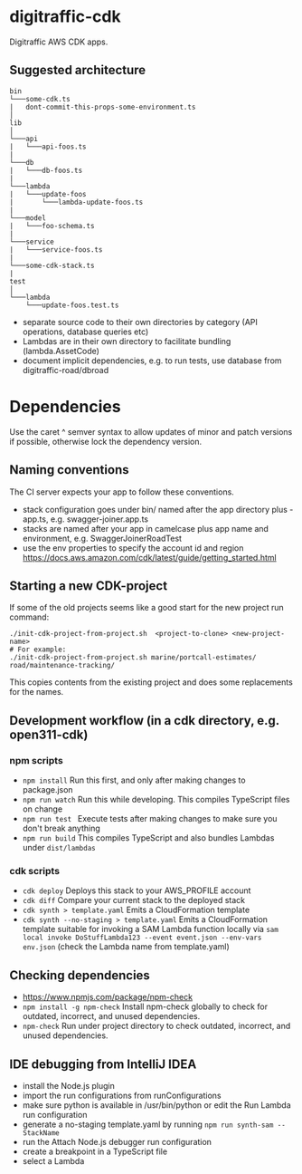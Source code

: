 # digitraffic-cdk

Digitraffic AWS CDK apps.

## Suggested architecture
```
bin
└───some-cdk.ts
|   dont-commit-this-props-some-environment.ts
│
lib
│
└───api
|   └───api-foos.ts
|
└───db
|   └───db-foos.ts
|
└───lambda
|   └───update-foos
|       └───lambda-update-foos.ts
|
└───model
|   └───foo-schema.ts
|
└───service
|   └───service-foos.ts
|
└───some-cdk-stack.ts
|
test
│
└───lambda
    └───update-foos.test.ts

```
- separate source code to their own directories by category (API operations, database queries etc)
- Lambdas are in their own directory to facilitate bundling (lambda.AssetCode)
- document implicit dependencies, e.g. to run tests, use database from digitraffic-road/dbroad 

# Dependencies
Use the caret ^ semver syntax to allow updates of minor and patch versions if possible, otherwise lock the dependency version.

## Naming conventions
The CI server expects your app to follow these conventions. 
- stack configuration goes under bin/ named after the app directory plus -app.ts, e.g. swagger-joiner.app.ts
- stacks are named after your app in camelcase plus app name and environment, e.g. SwaggerJoinerRoadTest
- use the env properties to specify the account id and region https://docs.aws.amazon.com/cdk/latest/guide/getting_started.html

## Starting a new CDK-project

If some of the old projects seems like a good start for the new project run command:

    ./init-cdk-project-from-project.sh  <project-to-clone> <new-project-name>
    # For example: 
    ./init-cdk-project-from-project.sh marine/portcall-estimates/ road/maintenance-tracking/

This copies contents from the existing project and does some replacements for the names.

## Development workflow (in a cdk directory, e.g. open311-cdk)

### npm scripts
* `npm install` Run this first, and only after making changes to package.json
* `npm run watch` Run this while developing. This compiles TypeScript files on change
* `npm run test ` Execute tests after making changes to make sure you don't break anything
* `npm run build` This compiles TypeScript and also bundles Lambdas under `dist/lambdas`

### cdk scripts
 * `cdk deploy` Deploys this stack to your AWS_PROFILE account
 * `cdk diff` Compare your current stack to the deployed stack
 * `cdk synth > template.yaml` Emits a CloudFormation template
 * `cdk synth --no-staging > template.yaml` Emits a CloudFormation template suitable for invoking a SAM Lambda function locally via `sam local invoke DoStuffLambda123 --event event.json --env-vars env.json` (check the Lambda name from template.yaml)
 
## Checking dependencies
 * https://www.npmjs.com/package/npm-check
 * `npm install -g npm-check` Install npm-check globally to check for outdated, incorrect, and unused dependencies.
 * `npm-check` Run under project directory to check outdated, incorrect, and unused dependencies.

## IDE debugging from IntelliJ IDEA
- install the Node.js plugin
- import the run configurations from runConfigurations
- make sure python is available in /usr/bin/python or edit the Run Lambda run configuration
- generate a no-staging template.yaml by running `npm run synth-sam -- StackName`
- run the Attach Node.js debugger run configuration
- create a breakpoint in a TypeScript file
- select a Lambda
